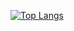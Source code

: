 [![Top Langs](https://github-readme-stats.vercel.app/api/top-langs/?username=gabrielbarros36&theme=gruvbox&hide=typescript)](https://github.com/anuraghazra/github-readme-stats)
